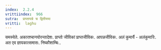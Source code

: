 ```yaml
---
index:  2.2.4
vrittiindex:  966
sutra:  प्राप्तापन्ने च द्वितीयया
vritti:  laghu 
---
```


समस्येते. अकारश्चानयोरन्तादेशः. प्राप्तो जीविकां प्राप्तजीविकः. आपन्नजीविकः. अलं कुमार्यै - अलंकुमारिः. अत एव ज्ञापकात्समासः. निष्कौशाम्बिः..

